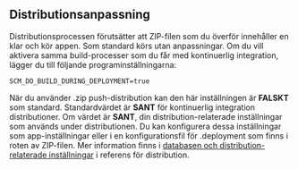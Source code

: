 ## <a name="deployment-customization"></a>Distributionsanpassning

Distributionsprocessen förutsätter att ZIP-filen som du överför innehåller en klar och kör appen. Som standard körs utan anpassningar. Om du vill aktivera samma build-processer som du får med kontinuerlig integration, lägger du till följande programinställningarna:

    SCM_DO_BUILD_DURING_DEPLOYMENT=true 

När du använder .zip push-distribution kan den här inställningen är **FALSKT** som standard. Standardvärdet är **SANT** för kontinuerlig integration distributioner. Om värdet är **SANT**, din distribution-relaterade inställningar som används under distributionen. Du kan konfigurera dessa inställningar som app-inställningar eller i en konfigurationsfil för .deployment som finns i roten av ZIP-filen. Mer information finns i [databasen och distribution-relaterade inställningar](https://github.com/projectkudu/kudu/wiki/Configurable-settings#repository-and-deployment-related-settings) i referens för distribution.